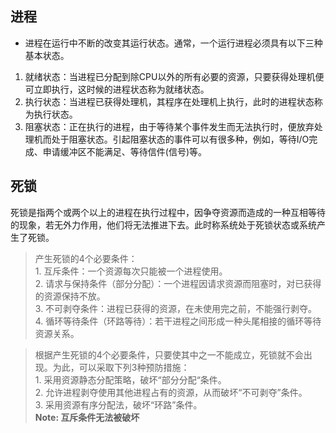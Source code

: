 

## 进程
* 进程在运行中不断的改变其运行状态。通常，一个运行进程必须具有以下三种基本状态。  
1. 就绪状态：当进程已分配到除CPU以外的所有必要的资源，只要获得处理机便可立即执行，这时候的进程状态称为就绪状态。  
2. 执行状态：当进程已获得处理机，其程序在处理机上执行，此时的进程状态称为执行状态。  
3. 阻塞状态：正在执行的进程，由于等待某个事件发生而无法执行时，便放弃处理机而处于阻塞状态。引起阻塞状态的事件可以有很多种，例如，等待I/O完成、申请缓冲区不能满足、等待信件(信号)等。

## 死锁
死锁是指两个或两个以上的进程在执行过程中，因争夺资源而造成的一种互相等待的现象，若无外力作用，他们将无法推进下去。此时称系统处于死锁状态或系统产生了死锁。
> 产生死锁的4个必要条件：  
    1. 互斥条件：一个资源每次只能被一个进程使用。  
    2. 请求与保持条件（部分分配）：一个进程因请求资源而阻塞时，对已获得的资源保持不放。  
    3. 不可剥夺条件：进程已获得的资源，在未使用完之前，不能强行剥夺。  
    4. 循环等待条件（环路等待）：若干进程之间形成一种头尾相接的循环等待资源关系。

> 根据产生死锁的4个必要条件，只要使其中之一不能成立，死锁就不会出现。为此，可以采取下列3种预防措施：  
    1. 采用资源静态分配策略，破坏“部分分配“条件。  
    2. 允许进程剥夺使用其他进程占有的资源，从而破坏“不可剥夺”条件。  
    3. 采用资源有序分配法，破坏“环路”条件。  
    **Note: 互斥条件无法被破坏**  

